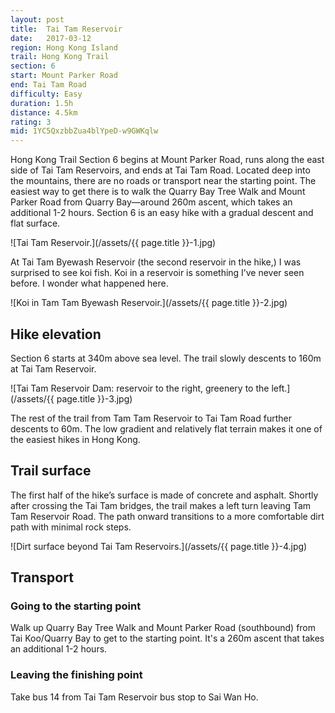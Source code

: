 ```yaml
---
layout: post
title:  Tai Tam Reservoir
date:   2017-03-12
region: Hong Kong Island
trail: Hong Kong Trail
section: 6
start: Mount Parker Road
end: Tai Tam Road
difficulty: Easy
duration: 1.5h
distance: 4.5km
rating: 3
mid: 1YC5QxzbbZua4blYpeD-w9GWKqlw
---
```

Hong Kong Trail Section 6 begins at Mount Parker Road, runs along the east side of Tai Tam Reservoirs, and ends at Tai Tam Road. Located deep into the mountains, there are no roads or transport near the starting point. The easiest way to get there is to walk the Quarry Bay Tree Walk and Mount Parker Road from Quarry Bay—around 260m ascent, which takes an additional 1-2 hours. Section 6 is an easy hike with a gradual descent and flat surface.

![Tai Tam Reservoir.](/assets/{{ page.title }}-1.jpg)

At Tai Tam Byewash Reservoir (the second reservoir in the hike,) I was surprised to see koi fish. Koi in a reservoir is something I’ve never seen before. I wonder what happened here.

![Koi in Tam Tam Byewash Reservoir.](/assets/{{ page.title }}-2.jpg)

## Hike elevation

Section 6 starts at 340m above sea level. The trail slowly descents to 160m at Tai Tam Reservoir.

![Tai Tam Reservoir Dam: reservoir to the right, greenery to the left.](/assets/{{ page.title }}-3.jpg)

The rest of the trail from Tam Tam Reservoir to Tai Tam Road further descents to 60m. The low gradient and relatively flat terrain makes it one of the easiest hikes in Hong Kong.

## Trail surface

The first half of the hike’s surface is made of concrete and asphalt. Shortly after crossing the Tai Tam bridges, the trail makes a left turn leaving Tam Tam Reservoir Road. The path onward transitions to a more comfortable dirt path with minimal rock steps.

![Dirt surface beyond Tai Tam Reservoirs.](/assets/{{ page.title }}-4.jpg)

## Transport

### Going to the starting point

Walk up Quarry Bay Tree Walk and Mount Parker Road (southbound) from Tai Koo/Quarry Bay to get to the starting point. It's a 260m ascent that takes an additional 1-2 hours.

### Leaving the finishing point

Take bus 14 from Tai Tam Reservoir bus stop to Sai Wan Ho.